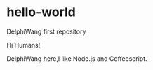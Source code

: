 # hello-world
DelphiWang first repository

Hi Humans!

DelphiWang here,I like Node.js and Coffeescript. 
